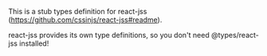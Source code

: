 This is a stub types definition for react-jss (https://github.com/cssinjs/react-jss#readme).

react-jss provides its own type definitions, so you don't need @types/react-jss installed!